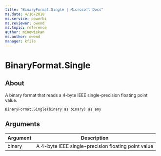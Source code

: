 ```yaml
---
title: "BinaryFormat.Single | Microsoft Docs"
ms.date: 4/16/2018
ms.service: powerbi
ms.reviewer: owend
ms.topic: reference
author: minewiskan
ms.author: owend
manager: kfile
---
```

# BinaryFormat.Single

  
## About  
A binary format that reads a 4-byte IEEE single-precision floating point value.  
  
```  
BinaryFormat.Single(binary as binary) as any  
```  
  
## Arguments  
  
|Argument|Description|  
|------------|---------------|  
|binary|A 4-byte IEEE single-precision floating point value|  
  
